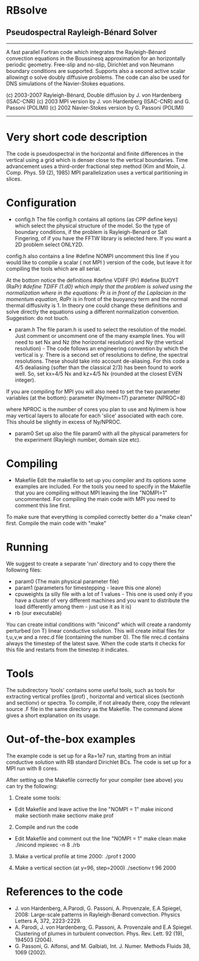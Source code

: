 # RBsolve
## Pseudospectral Rayleigh-Bénard Solver
---------------------
A fast parallel Fortran code which integrates the Rayleigh-Bénard convection equations in the Boussinesq approximation for an horizontally periodic geometry. Free-slip and no-slip, Dirichlet and von Neumann boundary conditions are supported. Supports also a second active scalar allowingt o solve doubly diffusive problems. The code can also be used for DNS simulations of the Navier-Stokes equations.

(c) 2003-2007 Rayleigh-Bénard, Double diffusion by J. von Hardenberg (ISAC-CNR) 
(c) 2003 MPI version by J. von Hardenberg (ISAC-CNR) and G. Passoni (POLIMI)
(c) 2002 Navier-Stokes version by G. Passoni (POLIMI)

---------------------

# Very short code description 
The code is pseudospectral in the horizontal and finite differences in the vertical using a grid which is denser close to the vertical boundaries. Time advancement uses a third-order fractional step method (Kim and Moin, J. Comp. Phys. 59 (2), 1985)
MPI parallelization uses a vertical partitioning in slices.

# Configuration 

- config.h
The file config.h contains all options (as CPP define keys) which select the physical structure of the model. So the type of boundary conditions, if the problem is Rayleigh-Benard or Salt Fingering, of if you have the FFTW library is selected here. If you want a 2D problem select ONLY2D.

config.h also contains a line
#define NOMPI 
uncomment this line if you would like to compile a scalar ( not MPI ) version of the code, but leave it for compiling the tools which are all serial.

At the bottom notice the definitions
#define VDIFF (Pr)
#define BUOYT (Ra*Pr)
#define TDIFF (1.d0)
which imply that the problem is solved using the normalization where in the equations: Pr is in front of the Laplacian in the momentum equation, Ra*Pr is in front of the buoyancy term and the normal thermal diffusivity is 1. In theory one could change these definitions and solve directly the equations using a different normalization convention. Suggestion: do not touch.

- param.h
The file param.h is used to select the resolution of the model. 
Just comment or uncomment one of the many example lines.
You will need to set Nx and Nz (the horizontal resolution) and Ny (the vertical resolution) - The code follows an engineering convention by which the vertical is y.
There is a second set of resolutions to define, the spectral resolutions. These should take into account de-aliasing. For this code a 4/5 dealiasing (softer than the classical 2/3) has been found to work well. So, set kx=4/5 Nx and kz=4/5 Nx (rounded at the closest EVEN integer).

If you are compiling for MPI you will also need to set the two parameter variables (at the bottom):
      parameter (Nylmem=17)
      parameter  (NPROC=8)

where NPROC is the number of cores you plan to use and Nylmem is how may vertical layers to allocate for each 'slice'   associated with each core. This should be slightly in excess of Ny/NPROC.

- param0
Set up also the file param0 with all the physical parameters for the experiment (Rayleigh number, domain size etc).

# Compiling 

- Makefile
Edit the makefile to set up you compiler and its options some examples are included. For the tools you need to specify in the Makefile that you are compiling without MPI leaving the line "NOMPI=1" uncommented.
For compiling the main code with MPI you need to comment this line first.

To make sure that everything is compiled correctly better do a "make clean" first.
Compile the main code with "make"


# Running 
We suggest to create a separate 'run' directory and to copy there the following files:

* param0 (The main physical parameter file)
* param1 (parameters for timestepping - leave this one alone)
* cpuweights (a silly file with a lot of 1 values - This one is used only if you have a cluster of very different machines and you want to distribute the load differently among them - just use it as it is)
* rb  (our executable)

You can create initial conditions with "inicond" which will create a  randomly perturbed (on T) linear conductive solution. This will create initial files for t,u,v,w and a nrec.d file (containing the number 0).
The file nrec.d contains always the timestep of the latest save. When the code starts it checks for this file and restarts from the timestep it indicates.

# Tools 

The subdirectory 'tools' contains some useful tools, such as tools for extracting vertical profiles (prof) , horizontal and vertical slices (sectionh and sectionv) or spectra. To compile, if not already there, copy the relevant source .F file in the same directory as the Makefile. The command alone gives a short explanation on its usage.

# Out-of-the-box examples 

The example code is set up for a Ra=1e7 run, starting from an initial conductive solution with RB standard Dirichlet BCs. The code is set up for a MPI run with 8 cores.

After setting up the Makefile correctly for your compiler (see above) you can try the following:
 
1. Create some tools:
- Edit Makefile and leave active the line "NOMPI = 1"
make inicond   
make sectionh 
make sectionv
make prof

2. Compile and run the code

- Edit Makefile and comment out the line "NOMPI = 1"
make clean
make
./inicond
mpiexec -n 8 ./rb

3. Make a vertical profile at time 2000:
./prof t 2000

4. Make a vertical section (at y=96, step=2000)
./sectionv t 96 2000


# References to the code 

- J. von Hardenberg, A.Parodi, G. Passoni, A. Provenzale, E.A Spiegel, 2008: Large-scale patterns in Rayleigh-Benard convection. Physics Letters A, 372, 2223-2229.
- A. Parodi, J. von Hardenberg, G. Passoni, A. Provenzale and E.A Spiegel. Clustering of plumes in turbulent convection. Phys. Rev. Lett. 92 (19), 194503 (2004).
- G. Passoni, G. Alfonsi, and M. Galbiati, Int. J. Numer. Methods Fluids 38, 1069 (2002).


